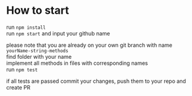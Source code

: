 # How to start

run `npm install`  
run `npm start` and input your github name

please note that you are already on your own git branch with name `yourName-string-methods`  
find folder with your name  
implement all methods in files with corresponding names  
run `npm test`

if all tests are passed commit your changes, push them to your repo and create PR
